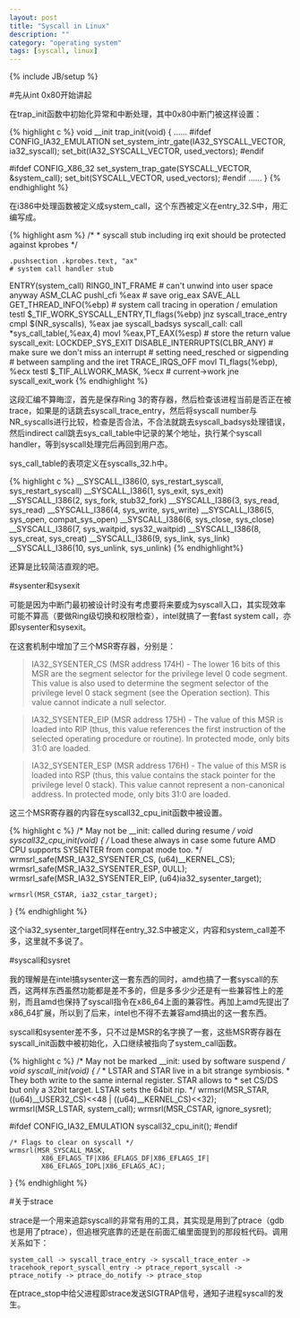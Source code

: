 ```yaml
---
layout: post
title: "Syscall in Linux"
description: ""
category: "operating system"
tags: [syscall, linux]
---
```

{% include JB/setup %}

#先从int 0x80开始讲起

在trap_init函数中初始化异常和中断处理，其中0x80中断门被这样设置：

{% highlight c %}
void __init trap_init(void)
{
    ......
#ifdef CONFIG_IA32_EMULATION
    set_system_intr_gate(IA32_SYSCALL_VECTOR, ia32_syscall);
    set_bit(IA32_SYSCALL_VECTOR, used_vectors);
#endif

#ifdef CONFIG_X86_32
    set_system_trap_gate(SYSCALL_VECTOR, &system_call);
    set_bit(SYSCALL_VECTOR, used_vectors);
#endif
    ......
}
{% endhighlight %}

在i386中处理函数被定义成system_call，这个东西被定义在entry_32.S中，用汇编写成。

{% highlight asm %}
    /*
     * syscall stub including irq exit should be protected against kprobes
     */

    .pushsection .kprobes.text, "ax"
    # system call handler stub
ENTRY(system_call)
    RING0_INT_FRAME         # can't unwind into user space anyway
    ASM_CLAC
    pushl_cfi %eax          # save orig_eax
    SAVE_ALL
    GET_THREAD_INFO(%ebp)
                    # system call tracing in operation / emulation
    testl $_TIF_WORK_SYSCALL_ENTRY,TI_flags(%ebp)
    jnz syscall_trace_entry
    cmpl $(NR_syscalls), %eax
    jae syscall_badsys
syscall_call:
    call *sys_call_table(,%eax,4)
    movl %eax,PT_EAX(%esp)      # store the return value
syscall_exit:
    LOCKDEP_SYS_EXIT
    DISABLE_INTERRUPTS(CLBR_ANY)    # make sure we don't miss an interrupt
                    # setting need_resched or sigpending
                    # between sampling and the iret
    TRACE_IRQS_OFF
    movl TI_flags(%ebp), %ecx
    testl $_TIF_ALLWORK_MASK, %ecx  # current->work
    jne syscall_exit_work
{% endhighlight %}

这段汇编不算晦涩，首先是保存Ring 3的寄存器，然后检查该进程当前是否正在被trace，如果是的话跳去syscall_trace_entry，然后将syscall number与NR_syscalls进行比较，检查是否合法，不合法就跳去syscall_badsys处理错误，然后indirect call跳去sys_call_table中记录的某个地址，执行某个syscall handler，等到syscall处理完后再回到用户态。

sys_call_table的表项定义在syscalls_32.h中。

{% highlight c %}
__SYSCALL_I386(0, sys_restart_syscall, sys_restart_syscall)
__SYSCALL_I386(1, sys_exit, sys_exit)
__SYSCALL_I386(2, sys_fork, stub32_fork)
__SYSCALL_I386(3, sys_read, sys_read)
__SYSCALL_I386(4, sys_write, sys_write)
__SYSCALL_I386(5, sys_open, compat_sys_open)
__SYSCALL_I386(6, sys_close, sys_close)
__SYSCALL_I386(7, sys_waitpid, sys32_waitpid)
__SYSCALL_I386(8, sys_creat, sys_creat)
__SYSCALL_I386(9, sys_link, sys_link)
__SYSCALL_I386(10, sys_unlink, sys_unlink)
{% endhighlight%}

还算是比较简洁直观的吧。

#sysenter和sysexit

可能是因为中断门最初被设计时没有考虑要将来要成为syscall入口，其实现效率可能不算高（要做Ring级切换和权限检查），intel就搞了一套fast system call，亦即sysenter和sysexit。

在这套机制中增加了三个MSR寄存器，分别是：

>IA32_SYSENTER_CS (MSR address 174H) - The lower 16 bits of this MSR are the segment selector for the privilege level 0 code segment. This value is also used to determine the segment selector of the privilege level 0 stack segment (see the Operation section). This value cannot indicate a null selector.

>IA32_SYSENTER_EIP (MSR address 175H) - The value of this MSR is loaded into RIP (thus, this value references the first instruction of the selected operating procedure or routine). In protected mode, only bits 31:0 are loaded.

>IA32_SYSENTER_ESP (MSR address 176H) - The value of this MSR is loaded into RSP (thus, this value contains the stack pointer for the privilege level 0 stack). This value cannot represent a non-canonical address. In protected mode, only bits 31:0 are loaded.

这三个MSR寄存器的内容在syscall32_cpu_init函数中被设置。

{% highlight c %}
/* May not be __init: called during resume */
void syscall32_cpu_init(void)
{
    /* Load these always in case some future AMD CPU supports
    SYSENTER from compat mode too. */
    wrmsrl_safe(MSR_IA32_SYSENTER_CS, (u64)__KERNEL_CS);
    wrmsrl_safe(MSR_IA32_SYSENTER_ESP, 0ULL);
    wrmsrl_safe(MSR_IA32_SYSENTER_EIP, (u64)ia32_sysenter_target);

    wrmsrl(MSR_CSTAR, ia32_cstar_target);
}
{% endhighlight %}

这个ia32_sysenter_target同样在entry_32.S中被定义，内容和system_call差不多，这里就不多说了。

#syscall和sysret

我的理解是在intel搞sysenter这一套东西的同时，amd也搞了一套syscall的东西，这两样东西虽然功能都是差不多的，但是多多少少还是有一些兼容性上的差别，而且amd也保持了syscall指令在x86_64上面的兼容性。再加上amd先提出了x86_64扩展，所以到了后来，intel也不得不去兼容amd搞出的这一套东西。

syscall和sysenter差不多，只不过是MSR的名字换了一套，这些MSR寄存器在syscall_init函数中被初始化，入口继续被指向了system_call函数。

{% highlight c %}
/* May not be marked __init: used by software suspend */
void syscall_init(void)
{
    /*
     * LSTAR and STAR live in a bit strange symbiosis.
     * They both write to the same internal register. STAR allows to
     * set CS/DS but only a 32bit target. LSTAR sets the 64bit rip.
     */
    wrmsrl(MSR_STAR,  ((u64)__USER32_CS)<<48  | ((u64)__KERNEL_CS)<<32);
    wrmsrl(MSR_LSTAR, system_call);
    wrmsrl(MSR_CSTAR, ignore_sysret);

#ifdef CONFIG_IA32_EMULATION
    syscall32_cpu_init();
#endif

    /* Flags to clear on syscall */
    wrmsrl(MSR_SYSCALL_MASK,
            X86_EFLAGS_TF|X86_EFLAGS_DF|X86_EFLAGS_IF|
            X86_EFLAGS_IOPL|X86_EFLAGS_AC);
}
{% endhighlight %}

#关于strace

strace是一个用来追踪syscall的非常有用的工具，其实现是用到了ptrace（gdb也是用了ptrace），但追根究底靠的还是在前面汇编里面提到的那段桩代码。调用关系如下：

    system_call -> syscall_trace_entry -> syscall_trace_enter -> tracehook_report_syscall_entry -> ptrace_report_syscall -> ptrace_notify -> ptrace_do_notify -> ptrace_stop

在ptrace_stop中给父进程即strace发送SIGTRAP信号，通知子进程syscall的发生。
